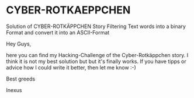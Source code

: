 # CYBER-ROTKAEPPCHEN

Solution of CYBER-ROTKÄPPCHEN Story Filtering Text words into a binary Format and convert it into an ASCII-Format

Hey Guys,

here you can find my Hacking-Challenge of the Cyber-Rotkäppchen story. I think it is not my best solution but but it's finally works. If you have tipps or advice how I could write it better, then let me know :-)

Best greeds

Inexus
